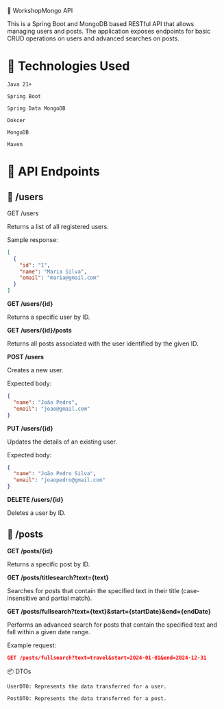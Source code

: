 📘 WorkshopMongo API

This is a Spring Boot and MongoDB based RESTful API that allows managing users and posts. The application exposes endpoints for basic CRUD operations on users and advanced searches on posts.

# 🔧 Technologies Used

    Java 21+

    Spring Boot

    Spring Data MongoDB

    Dokcer

    MongoDB

    Maven

# 📁 API Endpoints

## 🔹 /users

GET /users

Returns a list of all registered users.

Sample response:
```json
[
  {
    "id": "1",
    "name": "Maria Silva",
    "email": "maria@gmail.com"
  }
]
```

**GET /users/{id}**

Returns a specific user by ID.

**GET /users/{id}/posts**

Returns all posts associated with the user identified by the given ID.

**POST /users**

Creates a new user.

Expected body:

```json
{
  "name": "João Pedro",
  "email": "joao@gmail.com"
}
```

**PUT /users/{id}**

Updates the details of an existing user.

Expected body:

```json
{
  "name": "João Pedro Silva",
  "email": "joaopedro@gmail.com"
}
```
**DELETE /users/{id}**

Deletes a user by ID.

## 🔹 /posts

**GET /posts/{id}**

Returns a specific post by ID.

**GET /posts/titlesearch?text={text}**

Searches for posts that contain the specified text in their title (case-insensitive and partial match).

**GET /posts/fullsearch?text={text}&start={startDate}&end={endDate}**

Performs an advanced search for posts that contain the specified text and fall within a given date range.

Example request:
```json
GET /posts/fullsearch?text=travel&start=2024-01-01&end=2024-12-31
```

📦 DTOs

    UserDTO: Represents the data transferred for a user.

    PostDTO: Represents the data transferred for a post.




